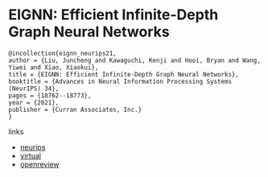 # EIGNN: Efficient Infinite-Depth Graph Neural Networks

```
@incollection{eignn_neurips21,
author = {Liu, Juncheng and Kawaguchi, Kenji and Hooi, Bryan and Wang, Yiwei and Xiao, Xiaokui},
title = {EIGNN: Efficient Infinite-Depth Graph Neural Networks},
booktitle = {Advances in Neural Information Processing Systems (NeurIPS) 34},
pages = {18762--18773},
year = {2021},
publisher = {Curran Associates, Inc.}
}
```

links
- [neurips](https://papers.nips.cc//paper/2021/hash/9bd5ee6fe55aaeb673025dbcb8f939c1-Abstract.html)
- [virtual](https://neurips.cc/virtual/2021/poster/28451)
- [openreview](https://openreview.net/forum?id=blzTEKKRIcV)
